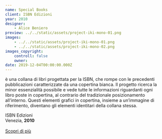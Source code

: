 ```yaml
---
name: Special Books
client: ISBN Edizioni
year: 2010
designer:
    - Alice Beniero
preview: ../../static/assets/project-iki-mono-01.png
images:
    - ../../static/assets/project-iki-mono-01.png
    - ../../static/assets/project-iki-mono-02.png
images_copyright:
    controll: false
    owner:
date: 2019-12-04T00:00:00.000Z
---
```


è una collana di libri progettata per la ISBN, che rompe con le precedenti pubblicazioni caratterizzate da una copertina bianca. Il progetto ricerca la minor essenzialità possibile e vede tutte le informazioni riguardanti ogni libro poste in copertina, al contrario del tradizionale posizionamento all’interno. Questi elementi grafici in copertina, insieme a un’immagine di riferimento, diventano gli elementi identitari della collana stessa.

ISBN Edizioni  
Venezia, **2010**<br><br>
[Scopri di più](https://cargocollective.com/alicebeniero/Special-Books-01)

